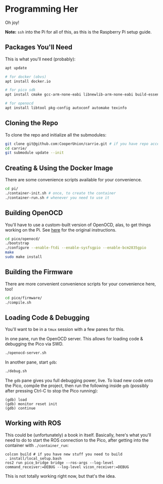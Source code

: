 # Programming Her

Oh joy!

**Note:** `ssh` into the Pi for all of this, as this is the Raspberry Pi setup
guide.

## Packages You'll Need

This is what you'll need (probably):
```bash
apt update

# for docker (obvs)
apt install docker.io

# for pico sdk
apt install cmake gcc-arm-none-eabi libnewlib-arm-none-eabi build-essential

# for openocd
apt install libtool pkg-config autoconf automake texinfo
```

## Cloning the Repo

To clone the repo and initialize all the submodules:
```bash
git clone git@github.com:CooperUnion/carrie.git # if you have repo access
cd carrie/
git submodule update --init
```

## Creating & Using the Docker Image

There are some convenience scripts available for your convenience.
```bash
cd pi/
./container-init.sh # once, to create the container
./container-run.sh # whenever you need to use it
```

## Building OpenOCD
You'll have to use a custom-built version of OpenOCD, alas, to get things
working on the Pi. See [here](https://github.com/raspberrypi/openocd) for the
original instructions.
```bash
cd pico/openocd/
./bootstrap
./configure --enable-ftdi --enable-sysfsgpio --enable-bcm2835gpio
make
sudo make install
```

## Building the Firmware
There are more convenient convenience scripts for your convenience here, too!
```bash
cd pico/firmware/
./compile.sh
```

## Loading Code & Debugging

You'll want to be in a `tmux` session with a few panes for this.

In one pane, run the OpenOCD server. This allows for loading code & debugging
the Pico via SWD.
```bash
./openocd-server.sh
```

In another pane, start `gdb`:
```bash
./debug.sh
```

The `gdb` pane gives you full debugging power, live. To load new code onto the
Pico, compile the project, then run the following inside `gdb` (possibly after
pressing Ctrl-C to stop the Pico running):
```
(gdb) load
(gdb) monitor reset init
(gdb) continue
```

## Working with ROS

This could be (unfortunately) a book in itself. Basically, here's what you'll
need to do to start the ROS connection to the Pico, after getting into the container with `./container_run`:
```
colcon build # if you have new stuff you need to build
. install/local_setup.bash
ros2 run pico_bridge bridge --ros-args --log-level command_receiver:=DEBUG --log-level vicon_receiver:=DEBUG
```
This is not totally working right now, but that's the idea.
